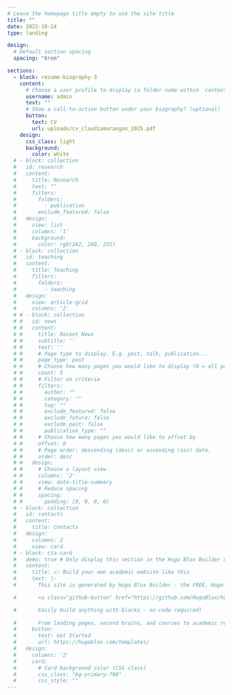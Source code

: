 ```yaml
---
# Leave the homepage title empty to use the site title
title: ""
date: 2022-10-24
type: landing

design:
  # Default section spacing
  spacing: "6rem"

sections:
  - block: resume-biography-3
    content:
      # Choose a user profile to display (a folder name within `content/authors/`)
      username: admin
      text: ""
      # Show a call-to-action button under your biography? (optional)
      button:
        text: CV
        url: uploads/cv_claudiamarangon_2025.pdf
    design:
      css_class: light
      background:
        color: white
  # - block: collection
  #   id: research
  #   content:
  #     title: Research
  #     text: ""
  #     filters:
  #       folders:
  #         - publication
  #       exclude_featured: false
  #   design:
  #     view: list
  #     columns: '1'
  #     background:
  #       color: rgb(242, 240, 255)
  # - block: collection
  #   id: teaching
  #   content:
  #     title: Teaching
  #     filters:
  #       folders:
  #         - teaching
  #   design:
  #     view: article-grid
  #     columns: '2'
  # # - block: collection
  # #   id: news
  # #   content:
  # #     title: Recent News
  # #     subtitle: ''
  # #     text: ''
  # #     # Page type to display. E.g. post, talk, publication...
  # #     page_type: post
  # #     # Choose how many pages you would like to display (0 = all pages)
  # #     count: 5
  # #     # Filter on criteria
  # #     filters:
  # #       author: ""
  # #       category: ""
  # #       tag: ""
  # #       exclude_featured: false
  # #       exclude_future: false
  # #       exclude_past: false
  # #       publication_type: ""
  # #     # Choose how many pages you would like to offset by
  # #     offset: 0
  # #     # Page order: descending (desc) or ascending (asc) date.
  # #     order: desc
  # #   design:
  # #     # Choose a layout view
  # #     columns: '2'
  # #     view: date-title-summary
  # #     # Reduce spacing
  # #     spacing:
  # #       padding: [0, 0, 0, 0]
  # - block: collection
  #   id: contacts
  #   content: 
  #     title: Contacts
  #   design: 
  #     columns: 2
  #     view: card
  # - block: cta-card
  #   demo: true # Only display this section in the Hugo Blox Builder demo site
  #   content:
  #     title: 👉 Build your own academic website like this
  #     text: |-
  #       This site is generated by Hugo Blox Builder - the FREE, Hugo-based open source website builder trusted by 250,000+ academics like you.

  #       <a class="github-button" href="https://github.com/HugoBlox/hugo-blox-builder" data-color-scheme="no-preference: light; light: light; dark: dark;" data-icon="octicon-star" data-size="large" data-show-count="true" aria-label="Star HugoBlox/hugo-blox-builder on GitHub">Star</a>

  #       Easily build anything with blocks - no-code required!
        
  #       From landing pages, second brains, and courses to academic resumés, conferences, and tech blogs.
  #     button:
  #       text: Get Started
  #       url: https://hugoblox.com/templates/
  #   design:
  #     columns: '2'
  #     card:
  #       # Card background color (CSS class)
  #       css_class: "bg-primary-700"
  #       css_style: ""
---
```

